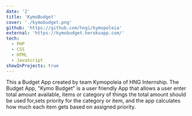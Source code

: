 ```yaml
---
date: '2'
title: 'KymoBudget'
cover: './kymobudget.png'
github: 'https://github.com/hngi/kymopoleia'
external: 'https://kymobudget.herokuapp.com/'
tech:
  - PHP
  - CSS
  - HTML
  - JavaScript
showInProjects: true
---
```


This a Budget App created by team Kymopoleia of HNG Internship. The Budget App, "Kymo Budget" is a user friendly App that allows a user enter total amount available, items or category of things the total amount should be used for,sets priority for the category or item, and the app calculates how much each item gets based on assigned priority.
